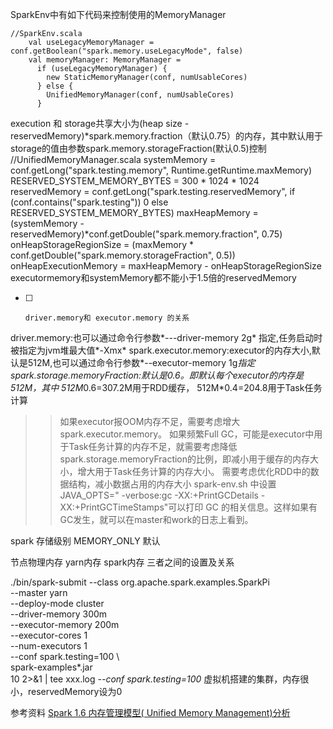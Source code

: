 SparkEnv中有如下代码来控制使用的MemoryManager
```
//SparkEnv.scala
    val useLegacyMemoryManager = conf.getBoolean("spark.memory.useLegacyMode", false)
    val memoryManager: MemoryManager =
      if (useLegacyMemoryManager) {
        new StaticMemoryManager(conf, numUsableCores)
      } else {
        UnifiedMemoryManager(conf, numUsableCores)
      }
```

execution 和 storage共享大小为(heap size - reservedMemory)*spark.memory.fraction（默认0.75）的内存，其中默认用于storage的值由参数spark.memory.storageFraction(默认0.5)控制
//UnifiedMemoryManager.scala
systemMemory = conf.getLong("spark.testing.memory", Runtime.getRuntime.maxMemory)
RESERVED_SYSTEM_MEMORY_BYTES = 300 * 1024 * 1024
reservedMemory = conf.getLong("spark.testing.reservedMemory", if (conf.contains("spark.testing")) 0 else RESERVED_SYSTEM_MEMORY_BYTES)
maxHeapMemory  =  (systemMemory - reservedMemory)*conf.getDouble("spark.memory.fraction", 0.75)
onHeapStorageRegionSize =  (maxMemory * conf.getDouble("spark.memory.storageFraction", 0.5))
onHeapExecutionMemory = maxHeapMemory - onHeapStorageRegionSize
executormemory和systemMemory都不能小于1.5倍的reservedMemory


- [ ]     driver.memory和 executor.memory 的关系

driver.memory:也可以通过命令行参数*---driver-memory 2g* 指定,任务启动时被指定为jvm堆最大值*-Xmx*
spark.executor.memory:executor的内存大小,默认是512M,也可以通过命令行参数*--executor-memory  1g*指定
spark.storage.memoryFraction:默认是0.6。即默认每个executor的内存是512M，其中 512M*0.6=307.2M用于RDD缓存，  512M*0.4=204.8用于Task任务计算
>>如果executor报OOM内存不足，需要考虑增大spark.executor.memory。
如果频繁Full GC，可能是executor中用于Task任务计算的内存不足，就需要考虑降低spark.storage.memoryFraction的比例，即减小用于缓存的内存大小，增大用于Task任务计算的内存大小。
需要考虑优化RDD中的数据结构，减小数据占用的内存大小
>>spark-env.sh 中设置 JAVA_OPTS=" -verbose:gc -XX:+PrintGCDetails -XX:+PrintGCTimeStamps"可以打印 GC 的相关信息。这样如果有GC发生，就可以在master和work的日志上看到。

spark 存储级别
MEMORY_ONLY   默认

节点物理内存
yarn内存
spark内存
三者之间的设置及关系




./bin/spark-submit --class org.apache.spark.examples.SparkPi \
    --master yarn \
    --deploy-mode cluster \
    --driver-memory 300m \
    --executor-memory 200m \
    --executor-cores 1 \
   --num-executors 1 \
   --conf spark.testing=100 \    
    spark-examples*.jar \
    10 2>&1 | tee xxx.log
*--conf spark.testing=100*  虚拟机搭建的集群，内存很小，reservedMemory设为0

参考资料
[Spark 1.6 内存管理模型( Unified Memory Management)分析](http://www.jianshu.com/p/b250797b452a)
